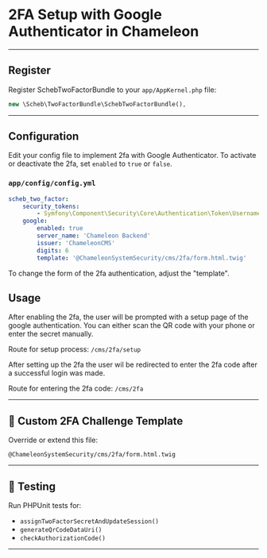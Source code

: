 # 2FA Setup with Google Authenticator in Chameleon

---

##  Register

Register SchebTwoFactorBundle to your `app/AppKernel.php` file:
```php
new \Scheb\TwoFactorBundle\SchebTwoFactorBundle(),
```

---

## Configuration

Edit your config file to implement 2fa with Google Authenticator. To activate or
deactivate the 2fa, set `enabled` to `true` or `false`.

### `app/config/config.yml`

```yaml
scheb_two_factor:
    security_tokens:
        - Symfony\Component\Security\Core\Authentication\Token\UsernamePasswordToken
    google:
        enabled: true
        server_name: 'Chameleon Backend'
        issuer: 'ChameleonCMS'
        digits: 6
        template: '@ChameleonSystemSecurity/cms/2fa/form.html.twig'
```

To change the form of the 2fa authentication, adjust the "template".

## Usage

After enabling the 2fa, the user will be prompted with a setup page of the 
google authentication. You can either scan the QR code with your phone or
enter the secret manually.

Route for setup process: `/cms/2fa/setup`

After setting up the 2fa the user wil be redirected to enter the 2fa
code after a successful login was made.

Route for entering the 2fa code: `/cms/2fa`

---

## 📄 Custom 2FA Challenge Template

Override or extend this file:

```
@ChameleonSystemSecurity/cms/2fa/form.html.twig
```

---

## 🧪 Testing

Run PHPUnit tests for:

- `assignTwoFactorSecretAndUpdateSession()`
- `generateQrCodeDataUri()`
- `checkAuthorizationCode()`

---